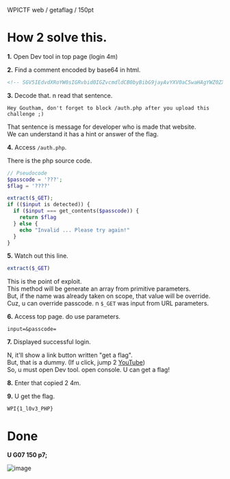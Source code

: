 WPICTF web / getaflag / 150pt

# How 2 solve this.

**1.** Open Dev tool in top page (login 4m)

**2.** Find a comment encoded by base64 in html.

```html
<!-- SGV5IEdvdXRoYW0sIGRvbid0IGZvcmdldCB0byBibG9jayAvYXV0aC5waHAgYWZ0ZXIgeW91IHVwbG9hZCB0aGlzIGNoYWxsZW5nZSA7KQ== -->
```

**3.** Decode that. n read that sentence.

```
Hey Goutham, don't forget to block /auth.php after you upload this challenge ;)
```

That sentence is message for developer who is made that website.  
We can understand it has a hint or answer of the flag.

**4.** Access `/auth.php`.

There is the php source code.  

```php
// Pseudocode
$passcode = '???';
$flag = '????'

extract($_GET);
if (($input is detected)) {
  if ($input === get_contents($passcode)) {
    return $flag
  } else {
    echo "Invalid ... Please try again!"
  }
}
```

**5.** Watch out this line.

```php
extract($_GET)
```

This is the point of exploit.  
This method will be generate an array from primitive parameters.  
But, if the name was already taken on scope, that value will be override.  
Cuz, u can override passcode. n `$_GET` was input from URL parameters.

**6.** Access top page. do use parameters.

```
input=&passcode=
``` 

**7.** Displayed successful login.

N, it'll show a link button written "get a flag".  
But, that is a dummy. (If u click, jump 2 [YouTube](https://www.youtube.com/watch?v=dQw4w9WgXcQ))  
So, u must open Dev tool. open console. U can get a flag!

**8.** Enter that copied 2 4m.

**9.** U get the flag.

```
WPI{1_l0v3_PHP}
```

# Done

**U G07 150 p7;**

![image](https://github.com/JPNYKW/WPICTF/blob/master/img/getaflag.png)
